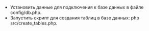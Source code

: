 * Установить данные для подключения к базе данных в файле config/db.php.
* Запустить скрипт для создания таблиц в базе данных: php src/create_tables.php.
